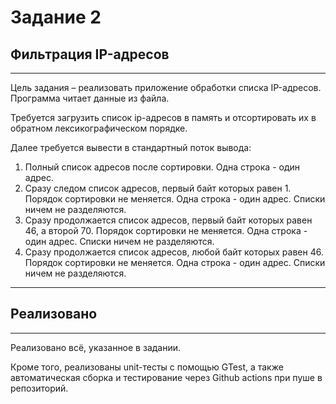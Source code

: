 # Задание 2
## Фильтрация IP-адресов

---

Цель задания – реализовать приложение обработки списка IP-адресов. Программа читает данные из файла. 

Требуется загрузить список ip-адресов в память и отсортировать их в обратном
лексикографическом порядке. 

Далее требуется вывести в стандартный поток вывода: 

1. Полный список адресов после сортировки. Одна строка - один адрес.
2. Сразу следом список адресов, первый байт которых равен 1. Порядок сортировки не меняется.
Одна строка - один адрес. Списки ничем не разделяются.
3. Сразу продолжается список адресов, первый байт которых равен 46, а второй 70. Порядок
сортировки не меняется. Одна строка - один адрес. Списки ничем не разделяются.
4. Сразу продолжается список адресов, любой байт которых равен 46. Порядок сортировки не
меняется. Одна строка - один адрес. Списки ничем не разделяются.

---
## Реализовано

---

Реализовано всё, указанное в задании.

Кроме того, реализованы unit-тесты с помощью GTest, а также автоматическая сборка и тестирование через Github actions при пуше в репозиторий.
